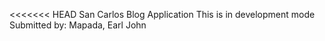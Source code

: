 <<<<<<< HEAD
San Carlos Blog Application
This is in development mode
Submitted by: Mapada, Earl John


